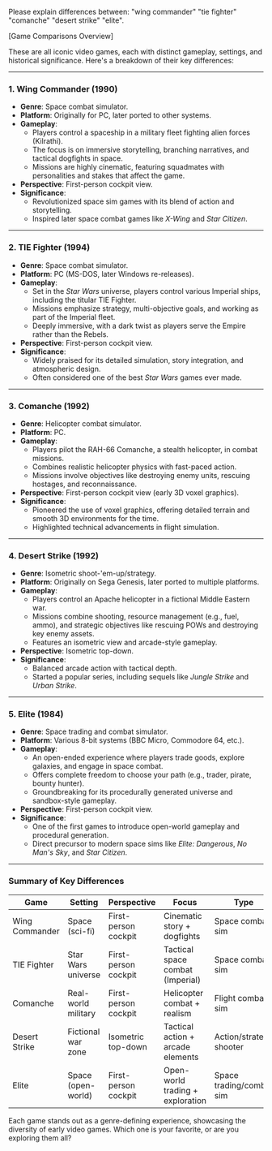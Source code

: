 Please explain differences between: "wing commander" "tie fighter" "comanche" "desert strike" "elite".

[Game Comparisons Overview]

These are all iconic video games, each with distinct gameplay, settings, and historical significance. Here's a breakdown of their key differences:

---

### **1. Wing Commander (1990)**
- **Genre**: Space combat simulator.
- **Platform**: Originally for PC, later ported to other systems.
- **Gameplay**: 
  - Players control a spaceship in a military fleet fighting alien forces (Kilrathi).
  - The focus is on immersive storytelling, branching narratives, and tactical dogfights in space.
  - Missions are highly cinematic, featuring squadmates with personalities and stakes that affect the game.
- **Perspective**: First-person cockpit view.
- **Significance**: 
  - Revolutionized space sim games with its blend of action and storytelling.
  - Inspired later space combat games like *X-Wing* and *Star Citizen*.

---

### **2. TIE Fighter (1994)**
- **Genre**: Space combat simulator.
- **Platform**: PC (MS-DOS, later Windows re-releases).
- **Gameplay**: 
  - Set in the *Star Wars* universe, players control various Imperial ships, including the titular TIE Fighter.
  - Missions emphasize strategy, multi-objective goals, and working as part of the Imperial fleet.
  - Deeply immersive, with a dark twist as players serve the Empire rather than the Rebels.
- **Perspective**: First-person cockpit view.
- **Significance**: 
  - Widely praised for its detailed simulation, story integration, and atmospheric design.
  - Often considered one of the best *Star Wars* games ever made.

---

### **3. Comanche (1992)**
- **Genre**: Helicopter combat simulator.
- **Platform**: PC.
- **Gameplay**: 
  - Players pilot the RAH-66 Comanche, a stealth helicopter, in combat missions.
  - Combines realistic helicopter physics with fast-paced action.
  - Missions involve objectives like destroying enemy units, rescuing hostages, and reconnaissance.
- **Perspective**: First-person cockpit view (early 3D voxel graphics).
- **Significance**: 
  - Pioneered the use of voxel graphics, offering detailed terrain and smooth 3D environments for the time.
  - Highlighted technical advancements in flight simulation.

---

### **4. Desert Strike (1992)**
- **Genre**: Isometric shoot-'em-up/strategy.
- **Platform**: Originally on Sega Genesis, later ported to multiple platforms.
- **Gameplay**: 
  - Players control an Apache helicopter in a fictional Middle Eastern war.
  - Missions combine shooting, resource management (e.g., fuel, ammo), and strategic objectives like rescuing POWs and destroying key enemy assets.
  - Features an isometric view and arcade-style gameplay.
- **Perspective**: Isometric top-down.
- **Significance**: 
  - Balanced arcade action with tactical depth.
  - Started a popular series, including sequels like *Jungle Strike* and *Urban Strike*.

---

### **5. Elite (1984)**
- **Genre**: Space trading and combat simulator.
- **Platform**: Various 8-bit systems (BBC Micro, Commodore 64, etc.).
- **Gameplay**: 
  - An open-ended experience where players trade goods, explore galaxies, and engage in space combat.
  - Offers complete freedom to choose your path (e.g., trader, pirate, bounty hunter).
  - Groundbreaking for its procedurally generated universe and sandbox-style gameplay.
- **Perspective**: First-person cockpit view.
- **Significance**: 
  - One of the first games to introduce open-world gameplay and procedural generation.
  - Direct precursor to modern space sims like *Elite: Dangerous*, *No Man's Sky*, and *Star Citizen*.

---

### **Summary of Key Differences**
| **Game**           | **Setting**          | **Perspective**       | **Focus**                          | **Type**                 |
|---------------------|----------------------|-----------------------|------------------------------------|--------------------------|
| Wing Commander      | Space (sci-fi)       | First-person cockpit  | Cinematic story + dogfights        | Space combat sim         |
| TIE Fighter         | Star Wars universe   | First-person cockpit  | Tactical space combat (Imperial)   | Space combat sim         |
| Comanche            | Real-world military  | First-person cockpit  | Helicopter combat + realism        | Flight combat sim        |
| Desert Strike       | Fictional war zone   | Isometric top-down    | Tactical action + arcade elements  | Action/strategy shooter  |
| Elite               | Space (open-world)   | First-person cockpit  | Open-world trading + exploration   | Space trading/combat sim|

Each game stands out as a genre-defining experience, showcasing the diversity of early video games. Which one is your favorite, or are you exploring them all?
